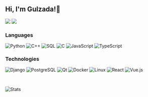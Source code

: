 ## Hi, I'm Gulzada!👾

<a href="https://t.me/awesic"><img src="https://img.shields.io/badge/telegram-%230077B5.svg?style=for-the-badge&logo=telegram&logoColor=white"></a>
<a href="https://www.linkedin.com/in/awesic"><img src="https://img.shields.io/badge/linkedin-0A66C2.svg?style=for-the-badge&logo=linkedin&logoColor=white"></a>

### Languages

![Python](https://img.shields.io/badge/-Python-%23111?&logo=Python)
![C++](https://img.shields.io/badge/-C++-111?&logo=c%2b%2b&logoColor=00599C)
![SQL](https://img.shields.io/badge/-SQL-111?&logo=postgresql)
![C](https://img.shields.io/badge/-C-111?&logo=C)
![JavaScript](https://img.shields.io/badge/-JavaScript-111?&logo=JavaScript)
![TypeScript](https://img.shields.io/badge/-TypeScript-111?&logo=TypeScript)

### Technologies

![Django](https://img.shields.io/badge/-Django-000?&logo=Django)
![PostgreSQL](https://img.shields.io/badge/-PostgreSQL-000?&logo=postgresql)
![Qt](https://img.shields.io/badge/-Qt-000?&logo=Qt)
![Docker](https://img.shields.io/badge/-Docker-000?&logo=Docker)
![Linux](https://img.shields.io/badge/-Linux-000?&logo=Linux)
![React](https://img.shields.io/badge/-React-000?&logo=React)
![Vue.js](https://img.shields.io/badge/-Vue.js-000?&logo=vue.js)

<!-- ### Full Stack Projects -->

<!-- [![](https://img.shields.io/badge/-🧬%20My%20Website-000)](https://github.com/adamalston/v2)
[![](https://img.shields.io/badge/-🦠%20COVID‑19%20Dashboard-000)](https://github.com/adamalston/COVID-19-Dashboard)
[![](https://img.shields.io/badge/-📝%20Summarizer-000)](https://github.com/adamalston/Summarizer)
[![](https://img.shields.io/badge/-🔬%20Overwatch-000)](https://github.com/adamalston/overwatch)
[![](https://img.shields.io/badge/-🛰%20KubeSat-000)](https://github.com/adamalston/kubesat)
[![](https://img.shields.io/badge/-🔊%20Voice%20Poker-000)](https://github.com/adamalston/Poker)
[![](https://img.shields.io/badge/-🗺%20PokémonGo%20Map-000)](https://github.com/adamalston/PokemonGo-Map) -->
<br/>

![Stats](https://github-readme-stats.vercel.app/api?username=awesic&theme=dark&show_icons=true&bg_color=1a1a1a)

<br/>
